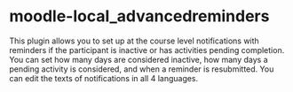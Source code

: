 # moodle-local_advancedreminders
This plugin allows you to set up at the course level notifications with reminders if the participant is inactive or has activities pending completion.
You can set how many days are considered inactive, how many days a pending activity is considered, and when a reminder is resubmitted. You can edit the texts of notifications in all 4 languages.
